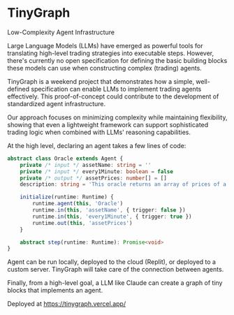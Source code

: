 # TinyGraph

Low-Complexity Agent Infrastructure

Large Language Models (LLMs) have emerged as powerful tools for translating high-level trading strategies into executable steps. However, there's currently no open specification for defining the basic building blocks these models can use when constructing complex (trading) agents.

TinyGraph is a weekend project that demonstrates how a simple, well-defined specification can enable LLMs to implement trading agents effectively. This proof-of-concept could contribute to the development of standardized agent infrastructure.

Our approach focuses on minimizing complexity while maintaining flexibility, showing that even a lightweight framework can support sophisticated trading logic when combined with LLMs' reasoning capabilities.

At the high level, declaring an agent takes a few lines of code:
```ts
abstract class Oracle extends Agent {
    private /* input */ assetName: string = ''
    private /* input */ every1Minute: boolean = false
    private /* output */ assetPrices: number[] = []
    description: string = 'This oracle returns an array of prices of a given asset.'

    initialize(runtime: Runtime) {
        runtime.agent(this, 'Oracle')
        runtime.in(this, 'assetName', { trigger: false })
        runtime.in(this, 'every1Minute', { trigger: true })
        runtime.out(this, 'assetPrices')
    }

    abstract step(runtime: Runtime): Promise<void>
}
```

Agent can be run locally, deployed to the cloud (Replit), or deployed to a custom server. TinyGraph will take care of the connection between agents. 

Finally, from a high-level goal, a LLM like Claude can create a graph of tiny blocks that implements an agent.

Deployed at https://tinygraph.vercel.app/
